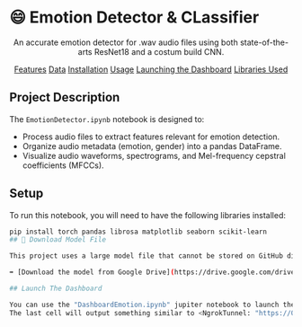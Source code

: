 # 😄 Emotion Detector & CLassifier

<div align="center">
An accurate emotion detector for .wav audio files using both state-of-the-arts ResNet18 and a costum build CNN.

[Features](#features) [Data](#data) [Installation](#installation) [Usage](#usage) [Launching the Dashboard](#dashboard) [Libraries Used](#libraries-used)

</div>

## Project Description

The `EmotionDetector.ipynb` notebook is designed to:
- Process audio files to extract features relevant for emotion detection.
- Organize audio metadata (emotion, gender) into a pandas DataFrame.
- Visualize audio waveforms, spectrograms, and Mel-frequency cepstral coefficients (MFCCs).

## Setup

To run this notebook, you will need to have the following libraries installed:

```bash
pip install torch pandas librosa matplotlib seaborn scikit-learn
## 🔗 Download Model File

This project uses a large model file that cannot be stored on GitHub directly.

➡️ [Download the model from Google Drive](https://drive.google.com/drive/folders/1ymERLsYVAziu0meQ8aY08ukcASVVTvTR?usp=sharing)

## Launch The Dashboard

You can use the "DashboardEmotion.ipynb" jupiter notebook to launch the models. In order for the dashboard to work properly, once the models have been successfully downloaded, they need to be uploaded in the "/content" directory of Google Colab, you can do so by opening the notebook, clicking on the directory icon on the left, and click on the first icon of the row below "File". Once the model are uploaded completely (this might take a few minutes), you can run the code. 
The last cell will output something similar to <NgrokTunnel: "https://02a3543e7ceb.ngrok-free.app" -> "http://localhost:8501">, click on the first link and you can use the app!

